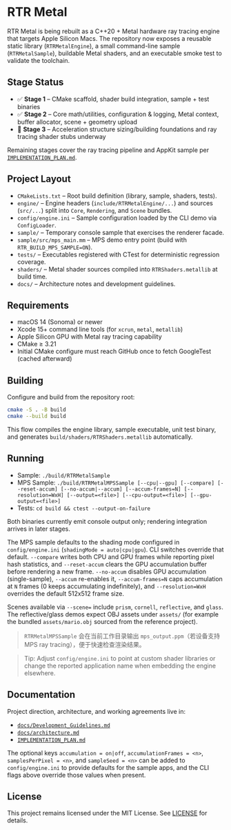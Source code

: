 # RTR Metal

RTR Metal is being rebuilt as a C++20 + Metal hardware ray tracing engine that targets Apple Silicon Macs. The repository now exposes a reusable static library (`RTRMetalEngine`), a small command-line sample (`RTRMetalSample`), buildable Metal shaders, and an executable smoke test to validate the toolchain.

## Stage Status

- ✅ **Stage 1** – CMake scaffold, shader build integration, sample + test binaries
- ✅ **Stage 2** – Core math/utilities, configuration & logging, Metal context, buffer allocator, scene + geometry upload
- 🚧 **Stage 3** – Acceleration structure sizing/building foundations and ray tracing shader stubs underway

Remaining stages cover the ray tracing pipeline and AppKit sample per [`IMPLEMENTATION_PLAN.md`](IMPLEMENTATION_PLAN.md).

## Project Layout

- `CMakeLists.txt` – Root build definition (library, sample, shaders, tests).
- `engine/` – Engine headers (`include/RTRMetalEngine/...`) and sources (`src/...`) split into `Core`, `Rendering`, and `Scene` bundles.
- `config/engine.ini` – Sample configuration loaded by the CLI demo via `ConfigLoader`.
- `sample/` – Temporary console sample that exercises the renderer facade.
- `sample/src/mps_main.mm` – MPS demo entry point (build with `RTR_BUILD_MPS_SAMPLE=ON`).
- `tests/` – Executables registered with CTest for deterministic regression coverage.
- `shaders/` – Metal shader sources compiled into `RTRShaders.metallib` at build time.
- `docs/` – Architecture notes and development guidelines.

## Requirements

- macOS 14 (Sonoma) or newer
- Xcode 15+ command line tools (for `xcrun`, `metal`, `metallib`)
- Apple Silicon GPU with Metal ray tracing capability
- CMake ≥ 3.21
- Initial CMake configure must reach GitHub once to fetch GoogleTest (cached afterward)

## Building

Configure and build from the repository root:

```bash
cmake -S . -B build
cmake --build build
```

This flow compiles the engine library, sample executable, unit test binary, and generates `build/shaders/RTRShaders.metallib` automatically.

## Running

- Sample: `./build/RTRMetalSample`
- MPS Sample: `./build/RTRMetalMPSSample [--cpu|--gpu] [--compare] [--reset-accum] [--no-accum|--accum] [--accum-frames=N] [--resolution=WxH] [--output=<file>] [--cpu-output=<file>] [--gpu-output=<file>]`
- Tests: `cd build && ctest --output-on-failure`

Both binaries currently emit console output only; rendering integration arrives in later stages.

The MPS sample defaults to the shading mode configured in `config/engine.ini` (`shadingMode = auto|cpu|gpu`).
CLI switches override that default. `--compare` writes both CPU and GPU frames while reporting pixel hash statistics, and
`--reset-accum` clears the GPU accumulation buffer before rendering a new frame. `--no-accum` disables GPU accumulation (single-sample), `--accum` re-enables it, `--accum-frames=N` caps accumulation at `N` frames (0 keeps accumulating indefinitely), and `--resolution=WxH` overrides the default 512x512 frame size.

Scenes available via `--scene=` include `prism`, `cornell`, `reflective`, and `glass`. The reflective/glass demos expect OBJ assets under `assets/` (for example the bundled `assets/mario.obj` sourced from the reference project).

> `RTRMetalMPSSample` 会在当前工作目录输出 `mps_output.ppm`（若设备支持 MPS ray tracing），便于快速检查渲染结果。

> Tip: Adjust `config/engine.ini` to point at custom shader libraries or change the reported application name when embedding the engine elsewhere.

## Documentation

Project direction, architecture, and working agreements live in:

- [`docs/Development_Guidelines.md`](docs/Development_Guidelines.md)
- [`docs/architecture.md`](docs/architecture.md)
- [`IMPLEMENTATION_PLAN.md`](IMPLEMENTATION_PLAN.md)

The optional keys `accumulation = on|off`, `accumulationFrames = <n>`, `samplesPerPixel = <n>`, and `sampleSeed = <n>` can be added to `config/engine.ini` to provide defaults for the sample apps, and the CLI flags above override those values when present.

## License

This project remains licensed under the MIT License. See [LICENSE](LICENSE) for details.
